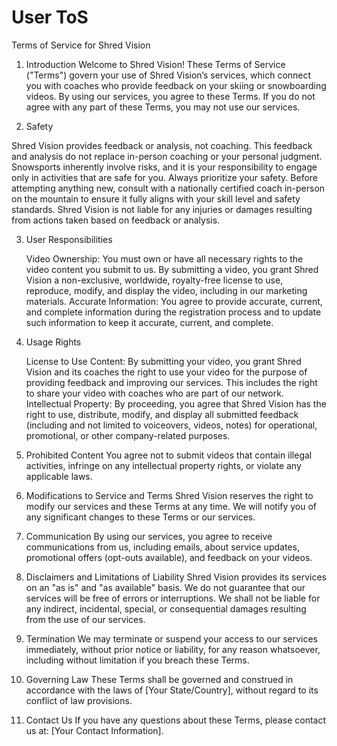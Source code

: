# User ToS
Terms of Service for Shred Vision

1. Introduction
Welcome to Shred Vision! These Terms of Service ("Terms") govern your use of Shred Vision’s services, which connect you with coaches who provide feedback on your skiing or snowboarding videos. By using our services, you agree to these Terms. If you do not agree with any part of these Terms, you may not use our services.

2. Safety

Shred Vision provides feedback or analysis, not coaching. This feedback and analysis do not replace in-person coaching or your personal judgment. Snowsports inherently involve risks, and it is your responsibility to engage only in activities that are safe for you. Always prioritize your safety. Before attempting anything new, consult with a nationally certified coach in-person on the mountain to ensure it fully aligns with your skill level and safety standards. Shred Vision is not liable for any injuries or damages resulting from actions taken based on feedback or analysis.

3. User Responsibilities

    Video Ownership: You must own or have all necessary rights to the video content you submit to us. By submitting a video, you grant Shred Vision a non-exclusive, worldwide, royalty-free license to use, reproduce, modify, and display the video, including in our marketing materials.
    Accurate Information: You agree to provide accurate, current, and complete information during the registration process and to update such information to keep it accurate, current, and complete.

4. Usage Rights

    License to Use Content: By submitting your video, you grant Shred Vision and its coaches the right to use your video for the purpose of providing feedback and improving our services. This includes the right to share your video with coaches who are part of our network.
    Intellectual Property: By proceeding, you agree that Shred Vision has the right to use, distribute, modify, and display all submitted feedback (including and not limited to voiceovers, videos, notes) for operational, promotional, or other company-related purposes.

5. Prohibited Content
You agree not to submit videos that contain illegal activities, infringe on any intellectual property rights, or violate any applicable laws.

6. Modifications to Service and Terms
Shred Vision reserves the right to modify our services and these Terms at any time. We will notify you of any significant changes to these Terms or our services.

7. Communication
By using our services, you agree to receive communications from us, including emails, about service updates, promotional offers (opt-outs available), and feedback on your videos.

8. Disclaimers and Limitations of Liability
Shred Vision provides its services on an "as is" and "as available" basis. We do not guarantee that our services will be free of errors or interruptions. We shall not be liable for any indirect, incidental, special, or consequential damages resulting from the use of our services.

9. Termination
We may terminate or suspend your access to our services immediately, without prior notice or liability, for any reason whatsoever, including without limitation if you breach these Terms.

10. Governing Law
These Terms shall be governed and construed in accordance with the laws of [Your State/Country], without regard to its conflict of law provisions.

11. Contact Us
If you have any questions about these Terms, please contact us at: [Your Contact Information].
